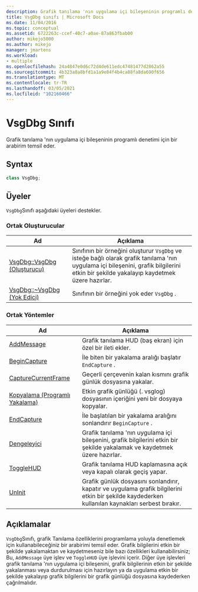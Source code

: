 ```yaml
---
description: Grafik tanılama 'nın uygulama içi bileşeninin programlı denetimi için bir arabirim temsil eder.
title: VsgDbg sınıfı | Microsoft Docs
ms.date: 11/04/2016
ms.topic: conceptual
ms.assetid: 6722263c-ccef-40c7-a0ae-87a863fbab00
author: mikejo5000
ms.author: mikejo
manager: jmartens
ms.workload:
- multiple
ms.openlocfilehash: 24a4847e0d6c72d4de611edc47481477d2862a55
ms.sourcegitcommit: 4b323a8a8bfd1a1a9e84f4b4ca88fa8da690f656
ms.translationtype: MT
ms.contentlocale: tr-TR
ms.lasthandoff: 03/05/2021
ms.locfileid: "102160466"
---
```

# <a name="vsgdbg-class"></a>VsgDbg Sınıfı
Grafik tanılama 'nın uygulama içi bileşeninin programlı denetimi için bir arabirim temsil eder.

## <a name="syntax"></a>Syntax

```C++
class VsgDbg;
```

## <a name="members"></a>Üyeler
 `VsgDbg`Sınıfı aşağıdaki üyeleri destekler.

### <a name="public-constructors"></a>Ortak Oluşturucular

|Ad|Açıklama|
|----------|-----------------|
|[VsgDbg::VsgDbg (Oluşturucu)](vsgdbg-vsgdbg-constructor.md)|Sınıfının bir örneğini oluşturur `VsgDbg` ve isteğe bağlı olarak grafik tanılama 'nın uygulama içi bileşenini, grafik bilgilerini etkin bir şekilde yakalayıp kaydetmek üzere hazırlar.|
|[VsgDbg::~VsgDbg (Yok Edici)](vsgdbg-tilde-vsgdbg-destructor.md)|Sınıfının bir örneğini yok eder `VsgDbg` .|

### <a name="public-methods"></a>Ortak Yöntemler

|Ad|Açıklama|
|----------|-----------------|
|[AddMessage](addmessage.md)|Grafik tanılama HUD (baş ekran) için özel bir ileti ekler.|
|[BeginCapture](begincapture.md)|İle biten bir yakalama aralığı başlatır `EndCapture` .|
|[CaptureCurrentFrame](capturecurrentframe.md)|Geçerli çerçevenin kalan kısmını grafik günlük dosyasına yakalar.|
|[Kopyalama (Programlı Yakalama)](copy-programmatic-capture.md)|Etkin grafik günlüğü (. vsglog) dosyasının içeriğini yeni bir dosyaya kopyalar.|
|[EndCapture](endcapture.md)|İle başlatılan bir yakalama aralığını sonlandırır `BeginCapture` .|
|[Dengeleyici](init.md)|Grafik tanılama 'nın uygulama içi bileşenini, grafik bilgilerini etkin bir şekilde yakalamak ve kaydetmek üzere hazırlar.|
|[ToggleHUD](togglehud.md)|Grafik tanılama HUD kaplamasına açık veya kapalı olarak geçiş yapar.|
|[UnInit](uninit.md)|Grafik günlük dosyasını sonlandırır, kapatır ve uygulama grafik bilgilerini etkin bir şekilde kaydederken kullanılan kaynakları serbest bırakır.|

## <a name="remarks"></a>Açıklamalar
 `VsgDbg`Sınıfı, grafik Tanılama özelliklerini programlama yoluyla denetlemek için kullanabileceğiniz bir arabirimi temsil eder. Grafik bilgilerini etkin bir şekilde yakalamaktan ve kaydetmeseniz bile bazı özellikleri kullanabilirsiniz; Bu, `AddMessage` üye işlev ve `ToggleHUD` üye işlevini içerir. Diğer üye işlevleri grafik tanılama 'nın uygulama içi bileşenini, grafik bilgilerinin etkin bir şekilde yakalanması veya durdurulması için hazırlayın ya da uygulama etkin bir şekilde yakalayıp grafik bilgilerini bir grafik günlüğü dosyasına kaydederken çağrılmalıdır.
